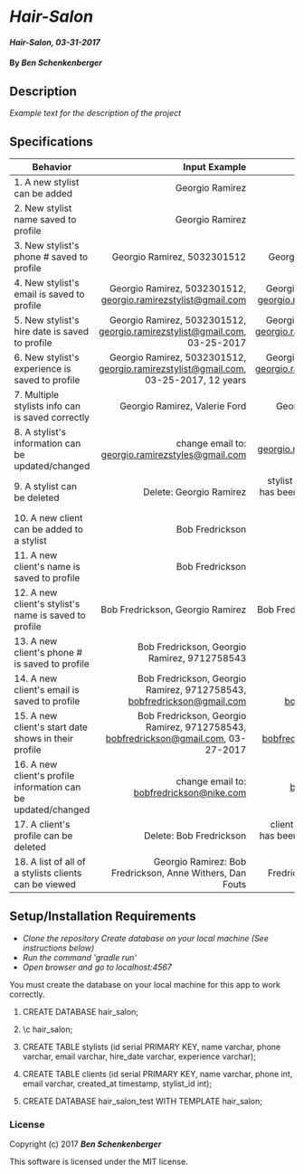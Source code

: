 # _Hair-Salon_

#### _Hair-Salon, 03-31-2017_

#### By _**Ben Schenkenberger**_

## Description
_Example text for the description of the project_


## Specifications

| Behavior                   | Input Example     | Output Example    |
| -------------------------- | -----------------:| -----------------:|
| 1. A new stylist can be added | Georgio Ramirez | Georgio Ramirez |
| 2. New stylist name saved to profile | Georgio Ramirez | Georgio Ramirez |
| 3. New stylist's phone # saved to profile | Georgio Ramirez, 5032301512 | Georgio Ramirez, 5032301512 |
| 4. New stylist's email is saved to profile | Georgio Ramirez, 5032301512, georgio.ramirezstylist@gmail.com | Georgio Ramirez, 5032301512, georgio.ramirezstylist@gmail.com |
| 5. New stylist's hire date is saved to profile | Georgio Ramirez, 5032301512, georgio.ramirezstylist@gmail.com, 03-25-2017 | Georgio Ramirez, 5032301512, georgio.ramirezstylist@gmail.com, 03-25-2017 |
| 6. New stylist's experience is saved to profile | Georgio Ramirez, 5032301512, georgio.ramirezstylist@gmail.com, 03-25-2017, 12 years | Georgio Ramirez, 5032301512, georgio.ramirezstylist@gmail.com, 03-25-2017, 12 years |
| 7. Multiple stylists info can is saved correctly | Georgio Ramirez, Valerie Ford | Georgio Ramirez, Valerie Ford |
| 8. A stylist's information can be updated/changed | change email to: georgio.ramirezstyles@gmail.com | georgio.ramirezstyles@gmail.com |
| 9. A stylist can be deleted | Delete: Georgio Ramirez | stylist name: "Georgio Ramirez" has been deleted from your list of active stylists |
| 10. A new client can be added to a stylist | Bob Fredrickson | Bob Fredrickson |
| 11. A new client's name is saved to profile | Bob Fredrickson | Bob Fredrickson |
| 12. A new client's stylist's name is saved to profile | Bob Fredrickson, Georgio Ramirez | Bob Fredrickson, Georgio Ramirez |
| 13. A new client's phone # is saved to profile | Bob Fredrickson, Georgio Ramirez, 9712758543 | Bob Fredrickson, Georgio Ramirez, 9712758543 |
| 14. A new client's email is saved to profile | Bob Fredrickson, Georgio Ramirez, 9712758543, bobfredrickson@gmail.com | Bob Fredrickson, Georgio Ramirez, 9712758543, bobfredrickson@gmail.com |
| 15. A new client's start date shows in their profile | Bob Fredrickson, Georgio Ramirez, 9712758543, bobfredrickson@gmail.com, 03-27-2017 | Bob Fredrickson, Georgio Ramirez, 9712758543, bobfredrickson@gmail.com, 03-27-2017 |
| 16. A new client's profile information can be updated/changed | change email to: bobfredrickson@nike.com | bobfredrickson@nike.com |
| 17. A client's profile can be deleted | Delete: Bob Fredrickson | client name: "Bob Fredrickson" has been deleted from your list of current clients |
| 18. A list of all of a stylists clients can be viewed | Georgio Ramirez: Bob Fredrickson, Anne Withers, Dan Fouts | Georgio Ramirez: Bob Fredrickson, Anne Withers, Dan Fouts |

## Setup/Installation Requirements

* _Clone the repository_
*_Create database on your local machine (See instructions below)_*
* _Run the command 'gradle run'_
* _Open browser and go to localhost:4567_

You must create the database on your local machine for this app to work correctly.

1. CREATE DATABASE hair_salon;

2. \c hair_salon;

3. CREATE TABLE stylists (id serial PRIMARY KEY, name varchar, phone varchar, email varchar, hire_date varchar, experience varchar);

4. CREATE TABLE clients (id serial PRIMARY KEY, name varchar, phone int, email varchar, created_at timestamp, stylist_id int);

5. CREATE DATABASE hair_salon_test WITH TEMPLATE hair_salon;

### License

Copyright (c) 2017 **_Ben Schenkenberger_**

This software is licensed under the MIT license.
